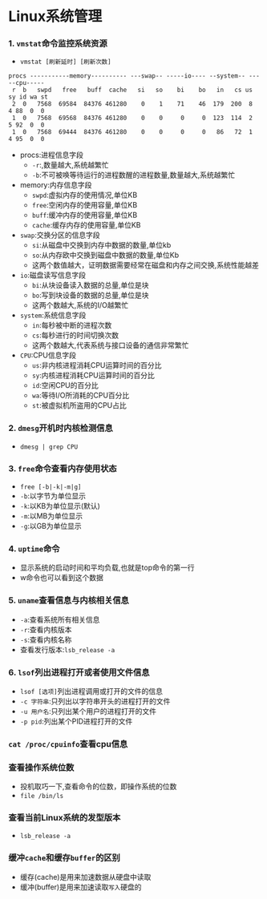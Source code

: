 # Linux系统管理

### 1. **`vmstat`命令监控系统资源**
+ `vmstat [刷新延时] [刷新次数]`
```
procs -----------memory---------- ---swap-- -----io---- --system-- -----cpu-----
 r  b   swpd   free   buff  cache   si   so    bi    bo   in   cs us sy id wa st
 2  0   7568  69584  84376 461280    0    1    71    46  179  200  8  4 88  0  0    
 1  0   7568  69568  84376 461280    0    0     0     0  123  114  2  5 92  0  0    
 1  0   7568  69444  84376 461280    0    0     0     0   86   72  1  4 95  0  0
```

+ procs:进程信息字段
    + `-r`:,数量越大,系统越繁忙
    + `-b`:不可被唤等待运行的进程数醒的进程数量,数量越大,系统越繁忙
+ memory:内存信息字段
    + `swpd`:虚拟内存的使用情况,单位KB
    + `free`:空闲内存的使用容量,单位KB
    + `buff`:缓冲内存的使用容量,单位KB
    + `cache`:缓存内存的使用容量,单位KB
+ `swap`:交换分区的信息字段
    + `si`:从磁盘中交换到内存中数据的数量,单位kb
    + `so`:从内存欧中交换到磁盘中数据的数量,单位Kb
    + 这两个数值越大，证明数据需要经常在磁盘和内存之间交换,系统性能越差
+ `io`:磁盘读写信息字段
    + `bi`:从块设备读入数据的总量,单位是块
    + `bo`:写到块设备的数据的总量,单位是块
    + 这两个数越大,系统的I/O越繁忙
+ `system`:系统信息字段
    + `in`:每秒被中断的进程次数
    + `cs`:每秒进行的时间切换次数
    + 这两个数越大,代表系统与接口设备的通信非常繁忙
+ `CPU`:CPU信息字段
    + `us`:非内核进程消耗CPU运算时间的百分比
    + `sy`:内核进程消耗CPU运算时间的百分比
    + `id`:空闲CPU的百分比
    + `wa`:等待I/O所消耗的CPU百分比
    + `st`:被虚拟机所盗用的CPU占比

### 2. **`dmesg`开机时内核检测信息**
+ `dmesg | grep CPU`

### 3. **`free`命令查看内存使用状态**
+ `free [-b|-k|-m|g]`
+ `-b`:以字节为单位显示
+ `-k`:以KB为单位显示(默认)
+ `-m`:以MB为单位显示
+ `-g`:以GB为单位显示

### 4. `uptime`命令
+ 显示系统的启动时间和平均负载,也就是top命令的第一行
+ w命令也可以看到这个数据

### 5. `uname`查看信息与内核相关信息
+ `-a`:查看系统所有相关信息
+ `-r`:查看内核版本
+ `-s`:查看内核名称
+ 查看发行版本:`lsb_release -a`

### 6. `lsof`列出进程打开或者使用文件信息
+ `lsof [选项]`列出进程调用或打开的文件的信息
+ `-c 字符串`:只列出以字符串开头的进程打开的文件
+ `-u 用户名`:只列出某个用户的进程打开的文件
+ `-p pid`:列出某个PID进程打开的文件

### `cat /proc/cpuinfo`查看cpu信息
### 查看操作系统位数
+ 投机取巧一下,查看命令的位数，即操作系统的位数
+ `file /bin/ls`

### 查看当前Linux系统的发型版本
+ `lsb_release -a`

### 缓冲`cache`和缓存`buffer`的区别
+ 缓存(cache)是用来加速数据从硬盘中读取
+ 缓冲(buffer)是用来加速读取`写入`硬盘的
